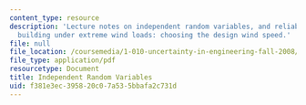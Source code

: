 ```yaml
---
content_type: resource
description: 'Lecture notes on independent random variables, and reliability of a
  building under extreme wind loads: choosing the design wind speed.'
file: null
file_location: /coursemedia/1-010-uncertainty-in-engineering-fall-2008/f381e3ec395820c07a535bbafa2c731d_app_10.pdf
file_type: application/pdf
resourcetype: Document
title: Independent Random Variables
uid: f381e3ec-3958-20c0-7a53-5bbafa2c731d
---
```

